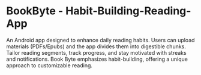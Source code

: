 # BookByte - Habit-Building-Reading-App
An Android app designed to enhance daily reading habits. Users can upload materials (PDFs/Epubs) and the app divides them into digestible chunks. Tailor reading segments, track progress, and stay motivated with streaks and notifications. Book Byte emphasizes habit-building, offering a unique approach to customizable reading.
